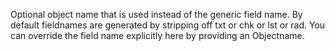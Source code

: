 ﻿Optional object name that is used instead of the generic field name. By default fieldnames are generated by stripping off txt or chk or lst or rad. You can override the field name explicitly here by providing an Objectname.